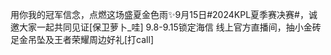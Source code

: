 用你我的冠军信念，点燃这场盛夏金色雨✨9月15日#2024KPL夏季赛决赛#，诚邀大家一起共同见证[保卫萝卜_哇] 9.8-9.15锁定海信 线上官方直播间，抽小金砖足金吊坠及王者荣耀周边好礼[打call] ​
